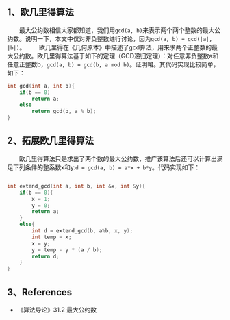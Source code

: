 ##  1、欧几里得算法
&emsp;&emsp;最大公约数相信大家都知道，我们用`gcd(a, b)`来表示两个两个整数的最大公约数。说明一下，本文中仅对非负整数进行讨论，因为`gcd(a, b) = gcd(|a|, |b|)`。
&emsp;&emsp;欧几里得在《几何原本》中描述了gcd算法，用来求两个正整数的最大公约数。欧几里得算法基于如下的定理（GCD递归定理）：对任意非负整数a和任意正整数b，`gcd(a, b) = gcd(b, a mod b)`。证明略。其代码实现比较简单，如下：
``` cpp
int gcd(int a, int b){
    if(b == 0)
        return a;
    else
        return gcd(b, a % b);
}
```

##  2、拓展欧几里得算法
&emsp;&emsp;欧几里得算法只是求出了两个数的最大公约数，推广该算法后还可以计算出满足下列条件的整系数x和y:`d = gcd(a, b) = a*x + b*y`。代码实现如下：
```  cpp

int extend_gcd(int a, int b, int &x, int &y){
    if(b == 0){
        x = 1;
        y = 0;
        return a;
    }
    else{
        int d = extend_gcd(b, a%b, x, y);
        int temp = x;
        x = y;
        y = temp - y * (a / b);
        return d;
    }
}

```

## 3、References
* 《算法导论》31.2 最大公约数